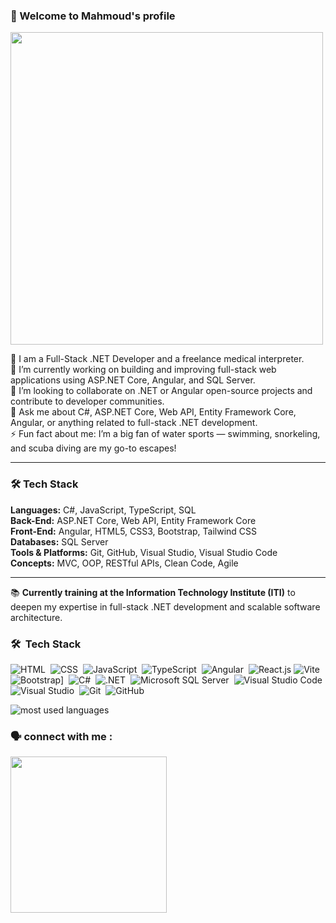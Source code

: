 ### 👋 Welcome to Mahmoud's profile 


<img width="500"  src="https://media.tenor.com/2uyENRmiUt0AAAAC/coding.gif">


🏢 I am a Full-Stack .NET Developer and a freelance medical interpreter.  
🔭 I’m currently working on building and improving full-stack web applications using ASP.NET Core, Angular, and SQL Server.  
👯 I’m looking to collaborate on .NET or Angular open-source projects and contribute to developer communities.  
💬 Ask me about C#, ASP.NET Core, Web API, Entity Framework Core, Angular, or anything related to full-stack .NET development.  
⚡ Fun fact about me: I’m a big fan of water sports — swimming, snorkeling, and scuba diving are my go-to escapes!  

---

### 🛠 Tech Stack
**Languages:** C#, JavaScript, TypeScript, SQL  
**Back-End:** ASP.NET Core, Web API, Entity Framework Core  
**Front-End:** Angular, HTML5, CSS3, Bootstrap, Tailwind CSS  
**Databases:** SQL Server  
**Tools & Platforms:** Git, GitHub, Visual Studio, Visual Studio Code  
**Concepts:** MVC, OOP, RESTful APIs, Clean Code, Agile  

---

📚 **Currently training at the Information Technology Institute (ITI)** to deepen my expertise in full-stack .NET development and scalable software architecture.


 ### 🛠 &nbsp;Tech Stack 

![HTML](https://img.shields.io/badge/-HTML-05122A?style=flat&logo=HTML5)&nbsp;
![CSS](https://img.shields.io/badge/-CSS-05122A?style=flat&logo=CSS3&logoColor=1572B6)&nbsp;
![JavaScript](https://img.shields.io/badge/-JavaScript-05122A?style=flat&logo=javascript)&nbsp;
![TypeScript](https://img.shields.io/badge/-TypeScript-05122A?style=flat&logo=typescript&logoColor=1572B6)&nbsp;
![Angular](https://img.shields.io/badge/Angular-%23DD0031.svg?logo=angular&logoColor=white)&nbsp;
![React.js](https://img.shields.io/badge/-React-05122A?style=flat&logo=react)
![Vite](https://img.shields.io/badge/-Vite%20-05122A?style=flat&logo=vite)&nbsp;
![Bootstrap](https://img.shields.io/badge/Bootstrap-7952B3?logo=bootstrap&logoColor=fff)]&nbsp;
![C#](https://custom-icon-badges.demolab.com/badge/C%23-%23239120.svg?logo=cshrp&logoColor=white)&nbsp;
![.NET](https://img.shields.io/badge/.NET-512BD4?logo=dotnet&logoColor=fff)&nbsp;
![Microsoft SQL Server](https://custom-icon-badges.demolab.com/badge/Microsoft%20SQL%20Server-CC2927?logo=mssqlserver-white&logoColor=white)&nbsp;
![Visual Studio Code](https://img.shields.io/badge/-Visual%20Studio%20Code-05122A?style=flat&logo=visual-studio-code&logoColor=007ACC)&nbsp;
![Visual Studio](https://custom-icon-badges.demolab.com/badge/Visual%20Studio-5C2D91.svg?&logo=visualstudio&logoColor=white)&nbsp;
![Git](https://img.shields.io/badge/-Git-05122A?style=flat&logo=git)&nbsp;
![GitHub](https://img.shields.io/badge/-GitHub-05122A?style=flat&logo=github)&nbsp;


 
<img src="https://github-readme-stats.vercel.app/api/top-langs?username=Barghout22&show_icons=true&locale=en&layout=compact&theme=radical" alt="most used languages" />

### 🗣 connect with me :

<a href="https://linkedin.com/in/mahmoud-barghout" target="_blank"><img width="250" src="https://img.shields.io/badge/-Mahmoud%20Barghout-0077B5?style=for-the-badge&logo=Linkedin&logoColor=white"/></a>


